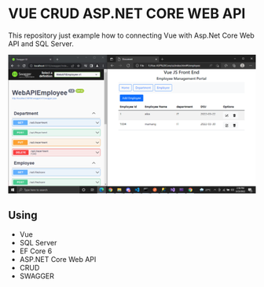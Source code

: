 # VUE CRUD ASP.NET CORE WEB API
This repository just example how to connecting Vue with Asp.Net Core Web API and SQL Server.

![Alt Text](https://github.com/alkaren/Vue-.NET-Web-API-SQL-Server/blob/main/example.png)

## Using
- Vue
- SQL Server
- EF Core 6
- ASP.NET Core Web API
- CRUD
- SWAGGER